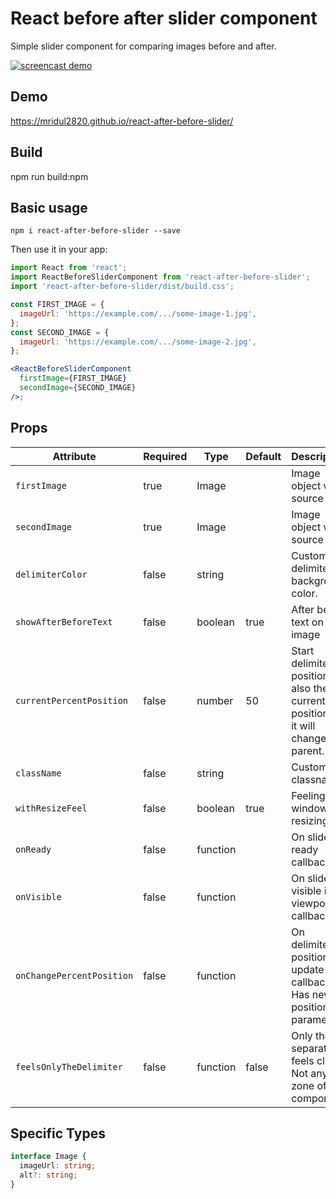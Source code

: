 # React before after slider component

Simple slider component for comparing images before and after.

[![screencast demo](./screencast.gif)](./screencast.gif)

## Demo

https://mridul2820.github.io/react-after-before-slider/

## Build

npm run build:npm

## Basic usage

```
npm i react-after-before-slider --save
```

Then use it in your app:

```jsx
import React from 'react';
import ReactBeforeSliderComponent from 'react-after-before-slider';
import 'react-after-before-slider/dist/build.css';

const FIRST_IMAGE = {
  imageUrl: 'https://example.com/.../some-image-1.jpg',
};
const SECOND_IMAGE = {
  imageUrl: 'https://example.com/.../some-image-2.jpg',
};

<ReactBeforeSliderComponent
  firstImage={FIRST_IMAGE}
  secondImage={SECOND_IMAGE}
/>;
```

## Props

| Attribute                 | Required | Type     | Default | Description                                                                          |
| ------------------------- | -------- | -------- | ------- | ------------------------------------------------------------------------------------ |
| `firstImage`              | true     | Image    |         | Image object with source url.                                                        |
| `secondImage`             | true     | Image    |         | Image object with source url.                                                        |
| `delimiterColor`          | false    | string   |         | Custom delimiter background color.                                                   |
| `showAfterBeforeText`         | false    | boolean  | true    | After before text on image                                                           |
| `currentPercentPosition`  | false    | number   | 50      | Start delimiter position. Or also the current position, if it will change in parent. |
| `className`               | false    | string   |         | Custom classname.                                                                    |
| `withResizeFeel`          | false    | boolean  | true    | Feeling to window resizing.                                                          |
| `onReady`                 | false    | function |         | On slider ready callback.                                                            |
| `onVisible`               | false    | function |         | On slider visible in viewport callback.                                              |
| `onChangePercentPosition` | false    | function |         | On delimiter position update callback. Has new position parameter.                   |
| `feelsOnlyTheDelimiter`   | false    | function | false   | Only the separator feels clicks. Not any zone of the component.                      |

## Specific Types

```ts
interface Image {
  imageUrl: string;
  alt?: string;
}
```
